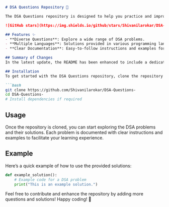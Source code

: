 ```markdown
# DSA Questions Repository 🤖

The DSA Questions repository is designed to help you practice and improve your coding skills through a comprehensive collection of Data Structures and Algorithms (DSA) problems.

![GitHub stars](https://img.shields.io/github/stars/Shivanilarokar/DSA-Questions-.svg?style=social) ![GitHub forks](https://img.shields.io/github/forks/Shivanilarokar/DSA-Questions-.svg?style=social)

## Features ✨
- **Diverse Questions**: Explore a wide range of DSA problems.
- **Multiple Languages**: Solutions provided in various programming languages.
- **Clear Documentation**: Easy-to-follow instructions and examples for each problem.

## Summary of Changes
In the latest update, the README has been enhanced to include a dedicated **Features** section, highlighting the core advantages of the repository. Minor formatting adjustments were made for improved readability.

## Installation
To get started with the DSA Questions repository, clone the repository and install the necessary dependencies if required:

```bash
git clone https://github.com/Shivanilarokar/DSA-Questions-
cd DSA-Questions-
# Install dependencies if required
```

## Usage
Once the repository is cloned, you can start exploring the DSA problems and their solutions. Each problem is documented with clear instructions and examples to facilitate your learning experience.

## Example
Here’s a quick example of how to use the provided solutions:

```python
def example_solution():
    # Example code for a DSA problem
    print("This is an example solution.")
```

Feel free to contribute and enhance the repository by adding more questions and solutions! Happy coding! 🚀
```